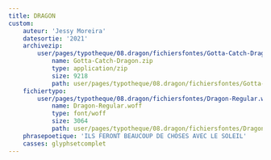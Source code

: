 ```yaml
---
title: DRAGON
custom:
    auteur: 'Jessy Moreira'
    datesortie: '2021'
    archivezip:
        user/pages/typotheque/08.dragon/fichiersfontes/Gotta-Catch-Dragon.zip:
            name: Gotta-Catch-Dragon.zip
            type: application/zip
            size: 9218
            path: user/pages/typotheque/08.dragon/fichiersfontes/Gotta-Catch-Dragon.zip
    fichiertypo:
        user/pages/typotheque/08.dragon/fichiersfontes/Dragon-Regular.woff:
            name: Dragon-Regular.woff
            type: font/woff
            size: 3064
            path: user/pages/typotheque/08.dragon/fichiersfontes/Dragon-Regular.woff
    phrasepoetique: 'ILS FERONT BEAUCOUP DE CHOSES AVEC LE SOLEIL'
    casses: glyphsetcomplet
---
```


